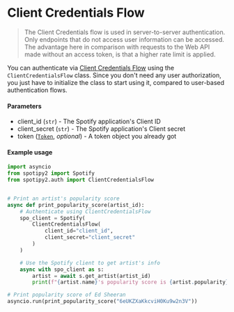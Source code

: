 # Client Credentials Flow
> The Client Credentials flow is used in server-to-server authentication. Only endpoints that do not access user information can be accessed. The advantage here in comparison with requests to the Web API made without an access token, is that a higher rate limit is applied.

You can authenticate via [Client Credentials Flow](https://developer.spotify.com/documentation/general/guides/authorization/client-credentials/) using the `ClientCredentialsFlow` class. Since you don't need any user authorization, you just have to initialize the class to start using it, compared to user-based authentication flows.

#### Parameters

- client_id (`str`) - The Spotify application's Client ID
- client_secret (`str`) - The Spotify application's Client secret
- token ([`Token`](/getting-started/authentication/token/), *optional*) - A token object you already got

#### Example usage

```python
import asyncio
from spotipy2 import Spotify
from spotipy2.auth import ClientCredentialsFlow


# Print an artist's popularity score
async def print_popularity_score(artist_id):
    # Authenticate using ClientCredentialsFlow
    spo_client = Spotify(
        ClientCredentialsFlow(
            client_id="client_id",
            client_secret="client_secret"
        )
    )

    # Use the Spotify client to get artist's info
    async with spo_client as s:
        artist = await s.get_artist(artist_id)
        print(f"{artist.name}'s popularity score is {artist.popularity}/100")

# Print popularity score of Ed Sheeran
asyncio.run(print_popularity_score("6eUKZXaKkcviH0Ku9w2n3V"))
```
